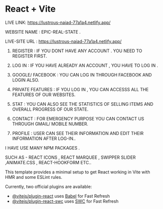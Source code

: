 # React + Vite
LIVE LINK:   https://lustrous-naiad-77a1a4.netlify.app/


 WEBSITE NAME : EPIC-REAL-STATE .

 LIVE-SITE URL : https://lustrous-naiad-77a1a4.netlify.app/

 <FEATURES>

 1. REGISTER : IF YOU DONT HAVE ANY ACCOUNT . YOU NEED TO REGISTER FIRST.

 2. LOG IN    : IF YOU HAVE ALREADY AN ACCOUNT , YOU HAVE TO LOG IN .

 3. GOOGLE/ FACEBOOK : YOU CAN LOG IN THROUGH FACEBOOK AND LOGIN ALSO.

 4. PRIVATE FEATURES : IF YOU LOG IN , YOU CAN ACCESSS ALL THE FEATURES OF OUR WEBSITES.

 5. STAT : YOU CAN ALSO SEE THE STATISTICS OF SELLING ITEMS AND OVERALL PROGRESS OF OUR STATE.

 6. CONTACT : FOR EMERGENCY PURPOSE YOU CAN CONTACT US THROUGH GMAIL/ MOBILE NUMBER.

 7. PROFILE : USER CAN SEE THEIR INFORMATION AND EDIT THEIR INFORMATION AFTER LOG-IN..



 <NPM PACKAGE>

 I HAVE USE MANY NPM PACKAGES .

 SUCH AS - REACT ICONS , REACT MARQUEE , SWIPPER SLIDER ,ANIMATE.CSS , REACT-HOOKFORM ETC..

This template provides a minimal setup to get React working in Vite with HMR and some ESLint rules.

Currently, two official plugins are available:

- [@vitejs/plugin-react](https://github.com/vitejs/vite-plugin-react/blob/main/packages/plugin-react/README.md) uses [Babel](https://babeljs.io/) for Fast Refresh
- [@vitejs/plugin-react-swc](https://github.com/vitejs/vite-plugin-react-swc) uses [SWC](https://swc.rs/) for Fast Refresh
